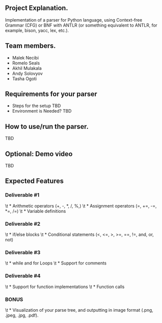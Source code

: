 ## Project Explanation. 
Implementation of a parser for Python language, using Context-free Grammar (CFG) or BNF with ANTLR (or something equivalent to ANTLR, for example, bison, yacc, lex, etc.). 

## Team members. 
* Malek Necibi
* Romelo Seals
* Akhil Mulakala
* Andy Solovyov
* Tasha Ogoti


## Requirements for your parser
* Steps for the setup
  TBD
* Environment is Needed? 
  TBD

## How to use/run the parser. 
TBD

## Optional: Demo video 
TBD


## Expected Features
### Deliverable #1
\t * Arithmetic operators (+, -, *, /, %,) 
\t * Assignment operators (=, +=, -=, *=, /=) 
\t * Variable definitions 
 
### Deliverable #2 
\t * if/else blocks 
\t * Conditional statements (<, <=, >, >=, ==, !=, 
and, or, not) 

### Deliverable #3 
\t * while and for Loops 
\t * Support for comments 

### Deliverable #4 
\t * Support for function implementations 
\t * Function calls 

### BONUS
\t * Visualization of your parse tree, and 
outputting in image format (.png, .jpeg, .jpg, 
.pdf). 
